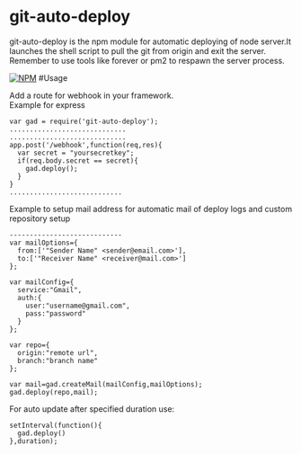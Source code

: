 # git-auto-deploy

git-auto-deploy  is the npm module for automatic deploying of node server.It launches the shell script to pull the git from origin and exit the server. Remember to use tools like forever or pm2 to respawn the server process.

[![NPM](https://nodei.co/npm/git-auto-deploy.png)](https://nodei.co/npm/git-auto-deploy/)
#Usage

Add a route for webhook in your framework.  
Example for express

    var gad = require('git-auto-deploy');
    .............................
    .............................
    app.post('/webhook',function(req,res){
      var secret = "yoursecretkey";
      if(req.body.secret == secret){
        gad.deploy();
      }
    }
    ............................

Example to setup mail address for automatic mail of deploy logs and custom repository setup
    
    ----------------------------
    var mailOptions={
      from:['"Sender Name" <sender@email.com>'],
      to:['"Receiver Name" <receiver@mail.com>']
    };

    var mailConfig={
      service:"Gmail",
      auth:{
        user:"username@gmail.com",
        pass:"password"
      }
    };

    var repo={
      origin:"remote url",
      branch:"branch name"
    };

    var mail=gad.createMail(mailConfig,mailOptions);
    gad.deploy(repo,mail);


For auto update after specified duration use:

    setInterval(function(){
      gad.deploy()
    },duration);